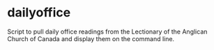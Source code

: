 # dailyoffice
Script to pull daily office readings from the Lectionary of the Anglican Church of Canada and display them on the command line.

